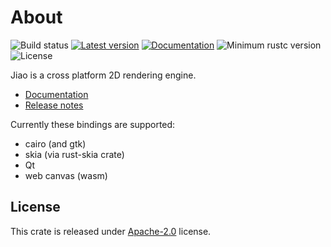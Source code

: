 
# About
![Build status](https://github.com/RustVis/jiao/actions/workflows/rust.yml/badge.svg)
[![Latest version](https://img.shields.io/crates/v/jiao.svg)](https://crates.io/crates/jiao)
[![Documentation](https://docs.rs/jiao/badge.svg)](https://docs.rs/jiao)
![Minimum rustc version](https://img.shields.io/badge/rustc-1.46+-yellow.svg)
![License](https://img.shields.io/crates/l/jiao.svg)

Jiao is a cross platform 2D rendering engine.

- [Documentation](https://docs.rs/jiao)
- [Release notes](https://github.com/RustVis/jiao/releases)

Currently these bindings are supported:
- cairo (and gtk)
- skia (via rust-skia crate)
- Qt
- web canvas (wasm)


## License
This crate is released under [Apache-2.0](LICENSE) license.
